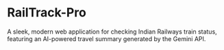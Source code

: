 # RailTrack-Pro
A sleek, modern web application for checking Indian Railways train status, featuring an AI-powered travel summary generated by the Gemini API.
